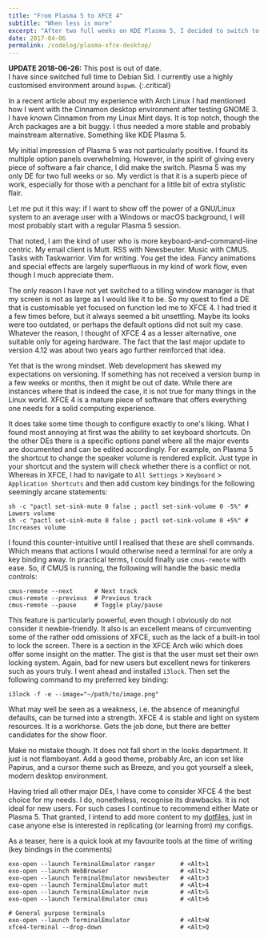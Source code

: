 ```yaml
---
title: "From Plasma 5 to XFCE 4"
subtitle: "When less is more"
excerpt: "After two full weeks on KDE Plasma 5, I decided to switch to XFCE 4. Gets the job done."
date: 2017-04-06
permalink: /codelog/plasma-xfce-desktop/
---
```

**UPDATE 2018-06-26:** This post is out of date.  
I have since switched full time to Debian Sid. I currently use a highly customised environment around `bspwm`.
{:.critical}

In a recent article about my experience with Arch Linux I had mentioned how I went with the Cinnamon desktop environment after testing GNOME 3. I have known Cinnamon from my Linux Mint days. It is top notch, though the Arch packages are a bit buggy. I thus needed a more stable and probably mainstream alternative. Something like KDE Plasma 5.

My initial impression of Plasma 5 was not particularly positive. I found its multiple option panels overwhelming. However, in the spirit of giving every piece of software a fair chance, I did make the switch. Plasma 5 was my only DE for two full weeks or so. My verdict is that it is a superb piece of work, especially for those with a penchant for a little bit of extra stylistic flair.

Let me put it this way: if I want to show off the power of a GNU/Linux system to an average user with a Windows or macOS background, I will most probably start with a regular Plasma 5 session.

That noted, I am the kind of user who is more keyboard-and-command-line centric. My email client is Mutt. RSS with Newsbeuter. Music with CMUS. Tasks with Taskwarrior. Vim for writing. You get the idea. Fancy animations and special effects are largely superfluous in my kind of work flow, even though I much appreciate them.

The only reason I have not yet switched to a tilling window manager is that my screen is not as large as I would like it to be. So my quest to find a DE that is customisable yet focused on function led me to XFCE 4. I had tried it a few times before, but it always seemed a bit unsettling. Maybe its looks were too outdated, or perhaps the default options did not suit my case. Whatever the reason, I thought of XFCE 4 as a lesser alternative, one suitable only for ageing hardware. The fact that the last major update to version 4.12 was about two years ago further reinforced that idea.

Yet that is the wrong mindset. Web development has skewed my expectations on versioning. If something has not received a version bump in a few weeks or months, then it might be out of date. While there are instances where that is indeed the case, it is not true for many things in the Linux world. XFCE 4 is a mature piece of software that offers everything one needs for a solid computing experience.

It does take some time though to configure exactly to one's liking. What I found most annoying at first was the ability to set keyboard shortcuts. On the other DEs there is a specific options panel where all the major events are documented and can be edited accordingly. For example, on Plasma 5 the shortcut to change the speaker volume is rendered explicit. Just type in your shortcut and the system will check whether there is a conflict or not. Whereas in XFCE, I had to navigate to `All Settings` > `Keyboard` > `Application Shortcuts` and then add custom key bindings for the following seemingly arcane statements:

```shell
sh -c "pactl set-sink-mute 0 false ; pactl set-sink-volume 0 -5%" # Lowers volume
sh -c "pactl set-sink-mute 0 false ; pactl set-sink-volume 0 +5%" # Increases volume
```

I found this counter-intuitive until I realised that these are shell commands. Which means that actions I would otherwise need a terminal for are only a key binding away. In practical terms, I could finally use `cmus-remote` with ease. So, if CMUS is running, the following will handle the basic media controls:

```shell
cmus-remote --next      # Next track
cmus-remote --previous  # Previous track
cmus-remote --pause     # Toggle play/pause
```

This feature is particularly powerful, even though I obviously do not consider it newbie-friendly. It also is an excellent means of circumventing some of the rather odd omissions of XFCE, such as the lack of a built-in tool to lock the screen. There is a section in the XFCE Arch wiki which does offer some insight on the matter. The gist is that the user must set their own locking system. Again, bad for new users but excellent news for tinkerers such as yours truly. I went ahead and installed `i3lock`. Then set the following command to my preferred key binding:

```shell
i3lock -f -e --image="~/path/to/image.png"
```

What may well be seen as a weakness, i.e. the absence of meaningful defaults, can be turned into a strength. XFCE 4 is stable and light on system resources. It is a workhorse. Gets the job done, but there are better candidates for the show floor.

Make no mistake though. It does not fall short in the looks department. It just is not flamboyant. Add a good theme, probably Arc, an icon set like Papirus, and a cursor theme such as Breeze, and you got yourself a sleek, modern desktop environment.

Having tried all other major DEs, I have come to consider XFCE 4 the best choice for my needs. I do, nonetheless, recognise its drawbacks. It is not ideal for new users. For such cases I continue to recommend either Mate or Plasma 5. That granted, I intend to add more content to my [dotfiles](https://gitlab.com/protesilaos/dotfiles), just in case anyone else is interested in replicating (or learning from) my configs.

As a teaser, here is a quick look at my favourite tools at the time of writing (key bindings in the comments)

```shell
exo-open --launch TerminalEmulator ranger       # <Alt>1
exo-open --launch WebBrowser                    # <Alt>2
exo-open --launch TerminalEmulator newsbeuter   # <Alt>3
exo-open --launch TerminalEmulator mutt         # <Alt>4
exo-open --launch TerminalEmulator nvim         # <Alt>5
exo-open --launch TerminalEmulator cmus         # <Alt>6

# General purpose terminals
exo-open --launch TerminalEmulator              # <Alt>W
xfce4-terminal --drop-down                      # <Alt>Q
```
